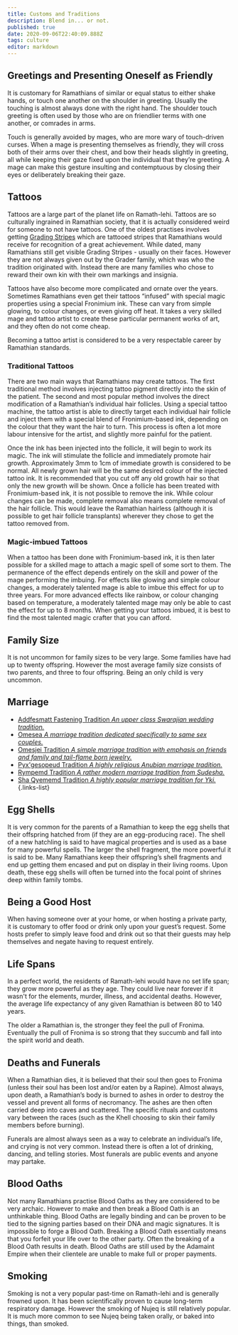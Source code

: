 ```yaml
---
title: Customs and Traditions
description: Blend in... or not.
published: true
date: 2020-09-06T22:40:09.888Z
tags: culture
editor: markdown
---
```


## Greetings and Presenting Oneself as Friendly

It is customary for Ramathians of similar or equal status to either shake hands, or touch one another on the shoulder in greeting. Usually the touching is almost always done with the right hand. The shoulder touch greeting is often used by those who are on friendlier terms with one another, or comrades in arms.

Touch is generally avoided by mages, who are more wary of touch-driven curses. When a mage is presenting themselves as friendly, they will cross both of their arms over their chest, and bow their heads slightly in greeting, all while keeping their gaze fixed upon the individual that they’re greeting. A mage can make this gesture insulting and contemptuous by closing their eyes or deliberately breaking their gaze.

## Tattoos

Tattoos are a large part of the planet life on Ramath-lehi. Tattoos are so culturally ingrained in Ramathian society, that it is actually considered weird for someone to not have tattoos. One of the oldest practises involves getting [Grading Stripes](/culture/grading-system) which are tattooed stripes that Ramathians would receive for recognition of a great achievement. While dated, many Ramathians still get visible Grading Stripes - usually on their faces. However they are not always given out by the Grader family, which was who the tradition originated with. Instead there are many families who chose to reward their own kin with their own markings and insignia.

Tattoos have also become more complicated and ornate over the years. Sometimes Ramathians even get their tattoos “infused” with special magic properties using a special Fronimium ink. These can vary from simple glowing, to colour changes, or even giving off heat. It takes a very skilled mage and tattoo artist to create these particular permanent works of art, and they often do not come cheap.

Becoming a tattoo artist is considered to be a very respectable career by Ramathian standards.

### Traditional Tattoos

There are two main ways that Ramathians may create tattoos. The first traditional method involves injecting tattoo pigment directly into the skin of the patient. The second and most popular method involves the direct modification of a Ramathian’s individual hair follicles. Using a special tattoo machine, the tattoo artist is able to directly target each individual hair follicle and inject them with a special blend of Fronimium-based ink, depending on the colour that they want the hair to turn. This process is often a lot more labour intensive for the artist, and slightly more painful for the patient.

Once the ink has been injected into the follicle, it will begin to work its magic. The ink will stimulate the follicle and immediately promote hair growth. Approximately 3mm to 1cm of immediate growth is considered to be normal. All newly grown hair will be the same desired colour of the injected tattoo ink. It is recommended that you cut off any old growth hair so that only the new growth will be shown. Once a follicle has been treated with Fronimium-based ink, it is not possible to remove the ink. While colour changes can be made, complete removal also means complete removal of the hair follicle. This would leave the Ramathian hairless (although it is possible to get hair follicle transplants) wherever they chose to get the tattoo removed from.

### Magic-imbued Tattoos

When a tattoo has been done with Fronimium-based ink, it is then later possible for a skilled mage to attach a magic spell of some sort to them. The permanence of the effect depends entirely on the skill and power of the mage performing the imbuing. For effects like glowing and simple colour changes, a moderately talented mage is able to imbue this effect for up to three years. For more advanced effects like rainbow, or colour changing based on temperature, a moderately talented mage may only be able to cast the effect for up to 8 months. When getting your tattoos imbued, it is best to find the most talented magic crafter that you can afford.

## Family Size

It is not uncommon for family sizes to be very large. Some families have had up to twenty offspring. However the most average family size consists of two parents, and three to four offspring. Being an only child is very uncommon.

## Marriage

- [Addfesmatt Fastening Tradition *An upper class Swarajian wedding tradition.*](/culture/addfesmatt-fastening-tradition)
- [Omesea *A marriage tradition dedicated specifically to same sex couples.*](/culture/omesea)
- [Omesjei Tradition *A simple marriage tradition with emphasis on friends and family and tail-flame born jewelry.*](/culture/omesjei-tradition)
- [Pyx'gesopeud Tradition *A highly religious Anubian marriage tradition.*](/culture/pyxgesopeud-tradition)
- [Rympemd Tradition *A rather modern marriage tradition from Sudesha.*](/culture/rympemd-tradition)
- [Sha Qyememd Tradition *A highly popular marriage tradition for Yki.*](/culture/sha-qyememd-tradition)
{.links-list}

## Egg Shells

It is very common for the parents of a Ramathian to keep the egg shells that their offspring hatched from (if they are an egg-producing race). The shell of a new hatchling is said to have magical properties and is used as a base for many powerful spells. The larger the shell fragment, the more powerful it is said to be. Many Ramathians keep their offspring’s shell fragments and end up getting them encased and put on display in their living rooms. Upon death, these egg shells will often be turned into the focal point of shrines deep within family tombs.

## Being a Good Host

When having someone over at your home, or when hosting a private party, it is customary to offer food or drink only upon your guest’s request. Some hosts prefer to simply leave food and drink out so that their guests may help themselves and negate having to request entirely.

## Life Spans

In a perfect world, the residents of Ramath-lehi would have no set life span; they grow more powerful as they age. They could live near forever if it wasn't for the elements, murder, illness, and accidental deaths. However, the average life expectancy of any given Ramathian is between 80 to 140 years.

The older a Ramathian is, the stronger they feel the pull of Fronima. Eventually the pull of Fronima is so strong that they succumb and fall into the spirit world and death.

## Deaths and Funerals

When a Ramathian dies, it is believed that their soul then goes to Fronima (unless their soul has been lost and/or eaten by a Rapine). Almost always, upon death, a Ramathian’s body is burned to ashes in order to destroy the vessel and prevent all forms of necromancy. The ashes are then often carried deep into caves and scattered. The specific rituals and customs vary between the races (such as the Khell choosing to skin their family members before burning).

Funerals are almost always seen as a way to celebrate an individual’s life, and crying is not very common. Instead there is often a lot of drinking, dancing, and telling stories. Most funerals are public events and anyone may partake.

## Blood Oaths

Not many Ramathians practise Blood Oaths as they are considered to be very archaic. However to make and then break a Blood Oath is an unthinkable thing. Blood Oaths are legally binding and can be proven to be tied to the signing parties based on their DNA and magic signatures. It is impossible to forge a Blood Oath. Breaking a Blood Oath essentially means that you forfeit your life over to the other party. Often the breaking of a Blood Oath results in death. Blood Oaths are still used by the Adamaint Empire when their clientele are unable to make full or proper payments.

## Smoking

Smoking is not a very popular past-time on Ramath-lehi and is generally frowned upon. It has been scientifically proven to cause long-term respiratory damage. However the smoking of Nujeq is still relatively popular. It is much more common to see Nujeq being taken orally, or baked into things, than smoked.